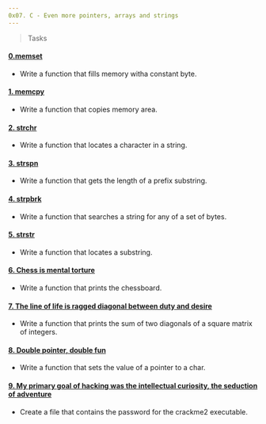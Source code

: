 ```yaml
---
0x07. C - Even more pointers, arrays and strings
---
```


> Tasks

#### [0.memset](./0-memset.c)
* Write a function that fills memory witha constant byte.

#### [1. memcpy](./1-memcpy.c)
* Write a function that copies memory area.

#### [2. strchr](./2-strchr.c)
* Write a function that locates a character in a string. 

#### [3. strspn](./3-strspn.c)
* Write a function that gets the length of a prefix substring. 

#### [4. strpbrk](./4-strpbrk.c)
* Write a function that searches a string for any of a set of bytes.

#### [5. strstr](./5-strstr.c)
* Write a function that locates a substring.

#### [6. Chess is mental torture](./7-print_chessboard.c)
* Write a function that prints the chessboard.

#### [7. The line of life is ragged diagonal between duty and desire](./8-print_diagsums.c)
* Write a function that prints the sum of two diagonals of a square matrix of integers.

#### [8. Double pointer, double fun](./100-set_string.c)
* Write a function that sets the value of a pointer to a char.

#### [9. My primary goal of hacking was the intellectual curiosity, the seduction of adventure](./101-crackme_password)
* Create a file that contains the password for the crackme2 executable.
